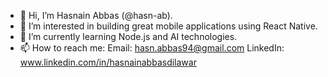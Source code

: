 - 👋 Hi, I’m Hasnain Abbas (@hasn-ab).
- 👀 I’m interested in building great mobile applications using React Native.
- 🌱 I’m currently learning Node.js and AI technologies.
- 📫 How to reach me:
     Email: hasn.abbas94@gmail.com
     LinkedIn: www.linkedin.com/in/hasnainabbasdilawar

<!---
hasn-ab/hasn-ab is a ✨ special ✨ repository because its `README.md` (this file) appears on your GitHub profile.
You can click the Preview link to take a look at your changes.
--->

